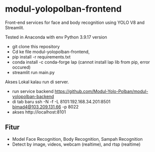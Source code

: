 # modul-yolopolban-frontend
Front-end services for face and body recognition using YOLO V8 and Streamlit.

Tested in Anaconda with env Python 3.9.17 version

- git clone this repository
- Cd ke file modul-yolopolban-frontend,
- pip install -r requirements.txt 
- conda install -c conda-forge lap (cannot install lap lib from pip, error occured)
- streamlit run main.py

Akses Lokal kalau run di server.
- run service backend https://github.com/Modul-Yolo-Polban/modul-yolopolban-backend
- di tab baru ssh -N -f -L 8101:192.168.34.201:8501 bimad4@103.209.131.66 -p 8022
- akses http://localhost:8101

## Fitur
- Model Face Recognition, Body Recognition, Sampah Recognition
- Detect by image, videos, webcam (realtime), and rtsp (realtime)
